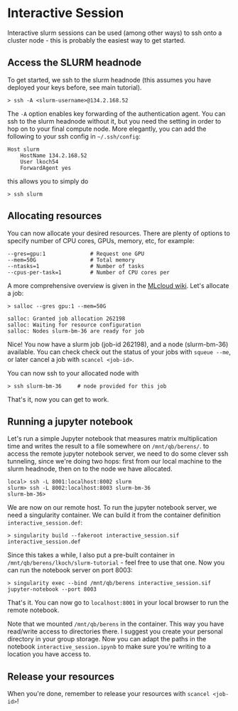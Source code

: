 # Interactive Session

Interactive slurm sessions can be used (among other ways) to ssh onto a cluster node - this is probably the easiest way to get started.

## Access the SLURM headnode

To get started, we ssh to the slurm headnode (this assumes you have deployed your keys before, see main tutorial).

````
> ssh -A <slurm-username>@134.2.168.52
````

The `-A` option enables key forwarding of the authentication agent. You can ssh to the slurm headnode without it, but you need the setting in order to hop on to your final compute node. More elegantly, you can add the following to your ssh config in `~/.ssh/config`:

````
Host slurm
    HostName 134.2.168.52
    User lkoch54
    ForwardAgent yes
````

this allows you to simply do 

````
> ssh slurm
````


## Allocating resources

You can now allocate your desired resources. There are plenty of options to specify number of CPU cores, GPUs, memory, etc, for example:

````
--gres=gpu:1              # Request one GPU
--mem=50G                 # Total memory
--ntasks=1                # Number of tasks
--cpus-per-task=1         # Number of CPU cores per 
````

A more comprehensive overview is given in the [MLcloud wiki](https://gitlab.mlcloud.uni-tuebingen.de/doku/public/-/wikis/Slurm). Let's allocate a job:

````
> salloc --gres gpu:1 --mem=50G

salloc: Granted job allocation 262198
salloc: Waiting for resource configuration
salloc: Nodes slurm-bm-36 are ready for job

````

Nice! You now have a slurm job (job-id 262198), and a node (slurm-bm-36) available. You can check check out the status of your jobs with `squeue --me`, or later cancel a job with `scancel <job-id>`.

You can now ssh to your allocated node with

````
> ssh slurm-bm-36     # node provided for this job
````

That's it, now you can get to work.

## Running a jupyter notebook

Let's run a simple Jupyter notebook that measures matrix multiplication time and writes the result to a file somewhere on `/mnt/qb/berens/`. to access the remote jupyter notebook server, we need to do some clever ssh tunneling, since we're doing two hops: first from our local machine to the slurm headnode, then on to the node we have allocated.

````
local> ssh -L 8001:localhost:8002 slurm
slurm> ssh -L 8002:localhost:8003 slurm-bm-36
slurm-bm-36>
````

We are now on our remote host. To run the jupyter notebook server, we need a singularity container. We can build it from the container definition `interactive_session.def`:

````
> singularity build --fakeroot interactive_session.sif interactive_session.def
````

Since this takes a while, I also put a pre-built container in `/mnt/qb/berens/lkoch/slurm-tutorial` - feel free to use that one. Now you can run the notebook server on port 8003:

````
> singularity exec --bind /mnt/qb/berens interactive_session.sif jupyter-notebook --port 8003
````

That's it. You can now go to `localhost:8001` in your local browser to run the remote notebook.

Note that we mounted `/mnt/qb/berens` in the container. This way you have read/write access to directories there. I suggest you create your personal directory in your group storage. Now you can adapt the paths in the notebook `interactive_session.ipynb` to make sure you're writing to a location you have access to.

## Release your resources

When you're done, remember to release your resources with `scancel <job-id>`!
